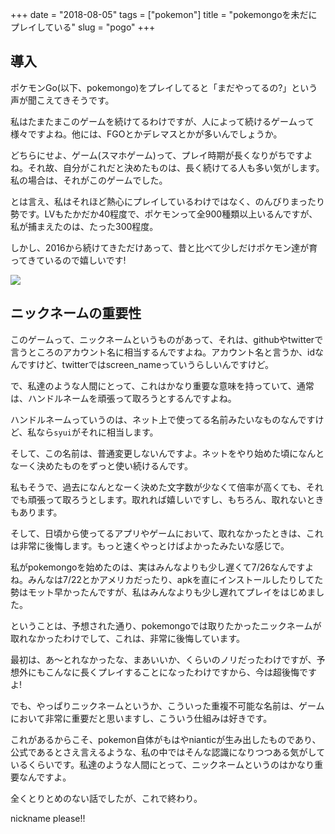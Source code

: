 +++
date = "2018-08-05"
tags = ["pokemon"]
title = "pokemongoを未だにプレイしている"
slug = "pogo"
+++

## 導入

ポケモンGo(以下、pokemongo)をプレイしてると「まだやってるの?」という声が聞こえてきそうです。

私はたまたまこのゲームを続けてるわけですが、人によって続けるゲームって様々ですよね。他には、FGOとかデレマスとかが多いんでしょうか。

どちらにせよ、ゲーム(スマホゲーム)って、プレイ時期が長くなりがちですよね。それ故、自分がこれだと決めたものは、長く続けてる人も多い気がします。私の場合は、それがこのゲームでした。

とは言え、私はそれほど熱心にプレイしているわけではなく、のんびりまったり勢です。LVもたかだか40程度で、ポケモンって全900種類以上いるんですが、私が捕まえたのは、たった300程度。

しかし、2016から続けてきただけあって、昔と比べて少しだけポケモン達が育ってきているので嬉しいです!

![](https://syui.gitlab.io/pokemon-zukan/img/pogo-box-1.png)

## ニックネームの重要性

このゲームって、ニックネームというものがあって、それは、githubやtwitterで言うところのアカウント名に相当するんですよね。アカウント名と言うか、idなんですけど、twitterではscreen_nameっていうらしいんですけど。

で、私達のような人間にとって、これはかなり重要な意味を持っていて、通常は、ハンドルネームを頑張って取ろうとするんですよね。

ハンドルネームっていうのは、ネット上で使ってる名前みたいなものなんですけど、私なら`syui`がそれに相当します。

そして、この名前は、普通変更しないんですよ。ネットをやり始めた頃になんとなーく決めたものをずっと使い続けるんです。

私もそうで、過去になんとなーく決めた文字数が少なくて倍率が高くても、それでも頑張って取ろうとします。取れれば嬉しいですし、もちろん、取れないときもあります。

そして、日頃から使ってるアプリやゲームにおいて、取れなかったときは、これは非常に後悔します。もっと速くやっとけばよかったみたいな感じで。

私がpokemongoを始めたのは、実はみんなよりも少し遅くて7/26なんですよね。みんなは7/22とかアメリカだったり、apkを直にインストールしたりしてた勢はモット早かったんですが、私はみんなよりも少し遅れてプレイをはじめました。

ということは、予想された通り、pokemongoでは取りたかったニックネームが取れなかったわけでして、これは、非常に後悔しています。

最初は、あ～とれなかったな、まあいいか、くらいのノリだったわけですが、予想外にもこんなに長くプレイすることになったわけですから、今は超後悔ですよ!

でも、やっぱりニックネームというか、こういった重複不可能な名前は、ゲームにおいて非常に重要だと思いますし、こういう仕組みは好きです。

これがあるからこそ、pokemon自体がもはやnianticが生み出したものであり、公式であるとさえ言えるような、私の中ではそんな認識になりつつある気がしているくらいです。私達のような人間にとって、ニックネームというのはかなり重要なんですよ。

全くとりとめのない話でしたが、これで終わり。

nickname please!!


